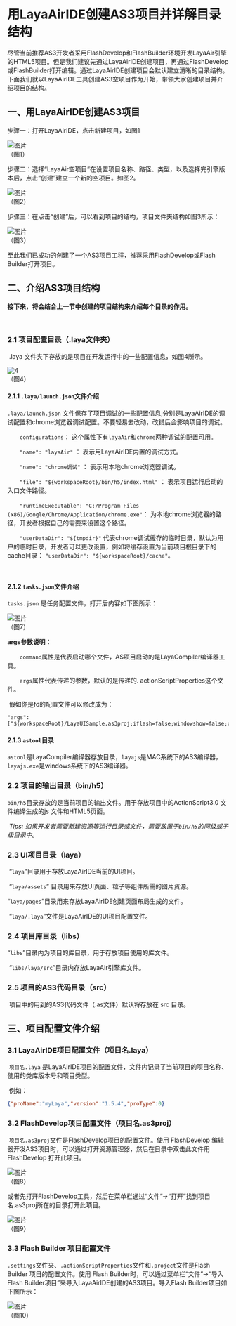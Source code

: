 # 用LayaAirIDE创建AS3项目并详解目录结构

​    尽管当前推荐AS3开发者采用FlashDevelop和FlashBuilder环境开发LayaAir引擎的HTML5项目。但是我们建议先通过LayaAirIDE创建项目，再通过FlashDevelop或FlashBuilder打开编辑。通过LayaAirIDE创建项目会默认建立清晰的目录结构。下面我们就以LayaAirIDE工具创建AS3空项目作为开始，带领大家创建项目并介绍项目的结构。



## **一、用LayaAirIDE创建AS3项目**

步骤一：打开LayaAirIDE，点击新建项目，如图1

![图片](img/1.jpg)   <br />（图1）



步骤二：选择“LayaAir空项目”在设置项目名称、路径、类型，以及选择完引擎版本后，点击“创建”建立一个新的空项目。如图2。

![图片](img/2.jpg) <br /> （图2）



步骤三：在点击“创建”后，可以看到项目的结构，项目文件夹结构如图3所示：

![图片](img/3.png)  <br />（图3）



至此我们已成功的创建了一个AS3项目工程，推荐采用FlashDevelop或Flash Builder打开项目。





## **二、介绍AS3项目结构**

**接下来，将会结合上一节中创建的项目结构来介绍每个目录的作用。**

​    

### 2.1 项目配置目录（.laya文件夹）

​    .laya 文件夹下存放的是项目在开发运行中的一些配置信息，如图4所示。

![4](img/4.jpg)<br />
（图4）



#### 2.1.1  `.laya/launch.json`文件介绍 

 `.laya/launch.json` 文件保存了项目调试的一些配置信息,分别是LayaAirIDE的调试配置和chrome浏览器调试配置。不要轻易去改动，改错后会影响项目的调试。

　　`configurations`： 这个属性下有`layaAir`和`chrome`两种调试的配置可用。

　　`"name": "layaAir"` ： 表示用LayaAirIDE内置的调试方式。

　　`"name": "chrome调试"`   ： 表示用本地chrome浏览器调试。

　　`"file": "${workspaceRoot}/bin/h5/index.html"` ： 表示项目运行启动的入口文件路径。

　　`"runtimeExecutable": "C:/Program Files (x86)/Google/Chrome/Application/chrome.exe"`： 为本地chrome浏览器的路径，开发者根据自己的需要来设置这个路径。

　　`"userDataDir": "${tmpdir}"` 代表chrome调试缓存的临时目录，默认为用户的临时目录，开发者可以更改设置，例如将缓存设置为当前项目根目录下的cache目录： `"userDataDir": "${workspaceRoot}/cache"`。

​	

#### 2.1.2 `tasks.json`文件介绍 

`tasks.json` 是任务配置文件，打开后内容如下图所示：

![图片](img/7.jpg)<br />（图7）

**args参数说明：**

　　`command`属性是代表启动哪个文件，AS项目启动的是LayaCompiler编译器工具。

　　`args`属性代表传递的参数，默认的是传递的. actionScriptProperties这个文件。

​	假如你是fd的配置文件可以修改成为：

```
"args": ["${workspaceRoot}/LayaUISample.as3proj;iflash=false;windowshow=false;chromerun=false"];
```

#### 2.1.3  `astool`目录

​	`astool`是LayaCompiler编译器存放目录，`layajs`是MAC系统下的AS3编译器，`layajs.exe`是windows系统下的AS3编译器。



### 2.2 项目的输出目录（bin/h5）

​    `bin/h5`目录存放的是当前项目的输出文件。用于存放项目中的ActionScript3.0 文件编译生成的js 文件和HTML5页面。

​    *Tips: 如果开发者需要新建资源等运行目录或文件，需要放置于`bin/h5`的同级或子级目录中。*

 

### 2.3 UI项目目录（laya）

​    “`laya`”目录用于存放LayaAirIDE当前的UI项目。

​    “`laya/assets`” 目录用来存放UI页面、粒子等组件所需的图片资源。

​    “`laya/pages`”目录用来存放LayaAirIDE创建页面布局生成的文件。

​    “`laya/.laya`”文件是LayaAirIDE的UI项目配置文件。

 

### 2.4 项目库目录（libs）

​    “`libs`”目录内为项目的库目录，用于存放项目使用的库文件。

​    “`libs/laya/src`”目录内存放LayaAir引擎库文件。



### 2.5 项目的AS3代码目录（src）

​    项目中的用到的AS3代码文件（.as文件）默认将存放在 src 目录。







## 三、项目配置文件介绍

### 3.1 LayaAirIDE项目配置文件（项目名.laya）

​    `项目名.laya` 是LayaAirIDE项目的配置文件，文件内记录了当前项目的项目名称、使用的类库版本号和项目类型。

​    例如：

```json
{"proName":"myLaya","version":"1.5.4","proType":0}
```



### **3.2 FlashDevelop项目配置文件（项目名.as3proj）**

​    `项目名.as3proj`文件是FlashDevelop项目的配置文件。使用 FlashDevelop 编辑器开发AS3项目时，可以通过打开资源管理器，然后在目录中双击此文件用FlashDevelop 打开此项目。

![图片](img/8.png) <br /> （图8）

或者先打开FlashDevelop工具，然后在菜单栏通过“文件”->“打开”找到项目名.as3proj所在的目录打开此项目。

![图片](img/9.png)<br />（图9）



### **3.3 Flash Builder 项目配置文件**

​    `.settings`文件夹、`.actionScriptProperties`文件和`.project`文件是Flash Builder 项目的配置文件。使用 Flash Builder时，可以通过菜单栏“文件”->“导入Flash Builder项目”来导入LayaAirIDE创建的AS3项目。导入Flash Builder项目如下图所示：

 ![图片](img/10.png)<br /> （图10）

 